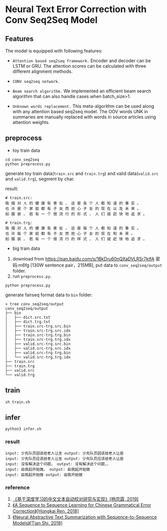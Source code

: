 # Neural Text Error Correction with Conv Seq2Seq Model


## Features

The model is equipped with following features:

- ```Attention based seq2seq framework.```
Encoder and decoder can be LSTM or GRU. The attention scores can be calculated with three different alignment methods.

- ```CONV seq2seq network.```

- ```Beam search algorithm.```
We implemented an efficient beam search algorithm that can also handle cases when batch_size>1.

- ```Unknown words replacement.```
This meta-algorithm can be used along with any attention based seq2seq model.
The OOV words UNK in summaries are manually replaced with words in source articles using attention weights.

## preprocess


- toy train data
```
cd conv_seq2seq
python preprocess.py
```

generate toy train data(`train.src` and `train.trg`) and valid data(`valid.src` and `valid.trg`), segment by char.

result:
```
# train.src:
吸 烟 对 人 的 健 康 有 害 处 ， 这 是 各 个 人 都 知 道 的 事 实 。
也 许 是 个 家 庭 都 有 子 女 而 担 心 子 女 的 现 在 以 及 未 来 。
如 服 装 ， 若 有 一 个 很 流 行 的 形 式 ， 人 们 就 赶 快 地 追 求 。

# train.trg:
吸 烟 对 人 的 健 康 有 害 处 ， 这 是 每 个 人 都 知 道 的 事 实 。
也 许 每 个 家 庭 都 有 子 女 而 担 心 子 女 的 现 在 和 未 来 。
如 服 装 ， 若 有 一 个 很 流 行 的 样 式 ， 人 们 就 赶 快 地 追 求 。
```

- big train data

1. download from https://pan.baidu.com/s/1BkDru60nQXaDVLRSr7ktfA  密码:m6fg [130W sentence pair，215MB], put data to `conv_seq2seq/output` folder.
2. run `preprocess.py`.
```
python preprocess.py
```

generate fairseq format data to `bin` folder:
```
> tree conv_seq2seq/output
conv_seq2seq/output
├── bin
│   ├── dict.src.txt
│   ├── dict.trg.txt
│   ├── train.src-trg.src.bin
│   ├── train.src-trg.src.idx
│   ├── train.src-trg.trg.bin
│   ├── train.src-trg.trg.idx
│   ├── valid.src-trg.src.bin
│   ├── valid.src-trg.src.idx
│   ├── valid.src-trg.trg.bin
│   └── valid.src-trg.trg.idx
├── train.src
├── train.trg
├── valid.src
└── valid.trg
```

## train

```
sh train.sh
```

## infer
```
python3 infer.sh
```

### result
```
input: 少先队员因该给老人让坐 output: 少先队员因该给老人让座
input: 少先队员应该给老人让坐 output: 少先队员应该给老人让座
input: 没有解决这个问题， output: 没有解决这个问题，，
input: 由我起开始做。 output: 由我起开始做
input: 由我起开始做 output: 由我开始做

```

### reference
1. [《基于深度学习的中文文本自动校对研究与实现》[杨宗霖, 2019]](https://github.com/shibing624/pycorrector/blob/master/docs/基于深度学习的中文文本自动校对研究与实现.pdf)
2. [《A Sequence to Sequence Learning for Chinese Grammatical Error Correction》[Hongkai Ren, 2018]](https://link.springer.com/chapter/10.1007/978-3-319-99501-4_36)
2. [《Neural Abstractive Text Summarization with Sequence-to-Sequence Models》[Tian Shi, 2018]](https://arxiv.org/abs/1812.02303)
